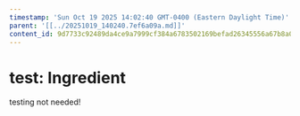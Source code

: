 ```yaml
---
timestamp: 'Sun Oct 19 2025 14:02:40 GMT-0400 (Eastern Daylight Time)'
parent: '[[../20251019_140240.7ef6a09a.md]]'
content_id: 9d7733c92489da4ce9a7999cf384a6783502169befad26345556a67b8a01f8ae
---
```


# test: Ingredient

testing not needed!
